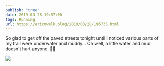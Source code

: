 ```yaml
---
publish: "true"
date: 2019-03-28 19:57:00
tags: Running
url: https://ericmwalk.blog/2019/03/28/195735.html
---
```


So glad to get off the paved streets tonight until I noticed various parts of my trail were underwater and muddy... Oh well, a little water and mud doesn't hurt anyone. 🏃‍♂️

![](https://ericmwalk.blog/uploads/2022/4653f03e97.jpg)